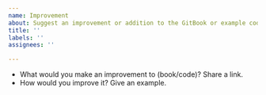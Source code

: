 ```yaml
---
name: Improvement
about: Suggest an improvement or addition to the GitBook or example code
title: ''
labels: ''
assignees: ''

---
```


* What would you make an improvement to (book/code)? Share a link.
* How would you improve it? Give an example.
